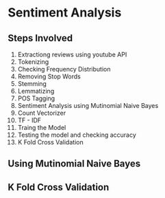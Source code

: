 # Sentiment Analysis

## Steps Involved

1. Extractiong reviews using youtube API
2. Tokenizing
3. Checking Frequency Distribution
4. Removing Stop Words
4. Stemming
5. Lemmatizing
6. POS Tagging
7. Sentiment Analysis using Mutinomial Naive Bayes
8. Count Vectorizer
9. TF - IDF
10. Traing the Model
11. Testing the model and checking accuracy
12. K Fold Cross Validation

## Using Mutinomial Naive Bayes

## K Fold Cross Validation
